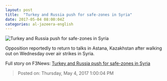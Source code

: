 ```yaml
---
layout: post
title:  "Turkey and Russia push for safe-zones in Syria"
date: 2017-05-04 08:00:04Z
categories: al-jazeera-english
---
```


![Turkey and Russia push for safe-zones in Syria](http://www.aljazeera.com/mritems/Images/2017/5/4/96c47f920f1447218086c656244f3479_18.jpg)

Opposition reportedly to return to talks in Astana, Kazakhstan after walking out on Wednesday over air strikes in Syria.


Full story on F3News: [Turkey and Russia push for safe-zones in Syria](http://www.f3nws.com/n/qAFDEF)

> Posted on: Thursday, May 4, 2017 1:00:04 PM
